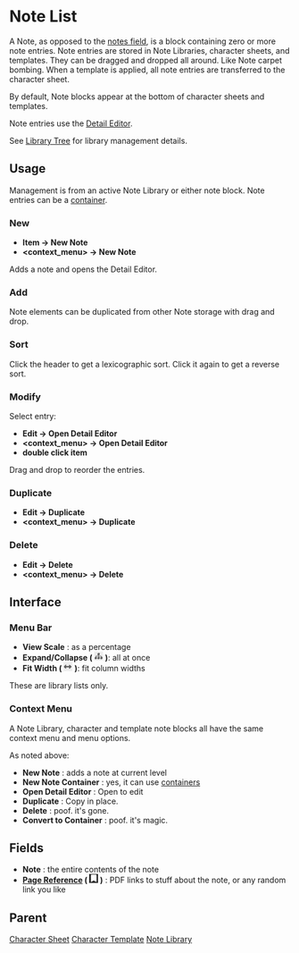 # Note List
A Note, as opposed to the [notes field](./Notes.md "Notes"), is a block containing zero or more note entries. Note entries are stored in Note Libraries, character sheets, and templates. They can be dragged and dropped all around. Like Note carpet bombing. When a template is applied, all note entries are transferred to the character sheet.

By default, Note blocks appear at the bottom of character sheets and templates.

Note entries use the [Detail Editor](./Detail%20Editor.md "Detail Editor").

See [Library Tree](./Library%20Tree.md "Library Tree") for library management details.

## Usage
Management is from an active Note Library or either note block. Note entries can be a [container](./Container.md "Container").

### New
- **Item -> New Note**
- **\<context_menu> -> New Note**

Adds a note and opens the Detail Editor.

### Add
Note elements can be duplicated from other Note storage with drag and drop.

### Sort
Click the header to get a lexicographic sort. Click it again to get a reverse sort.

### Modify
Select entry:
- **Edit -> Open Detail Editor**
- **\<context_menu> -> Open Detail Editor**
- **double click item**

Drag and drop to reorder the entries.

### Duplicate
- **Edit -> Duplicate**
- **\<context_menu> -> Duplicate**

### Delete
- **Edit -> Delete**
- **\<context_menu> -> Delete**

## Interface
### Menu Bar
- **View Scale** : as a percentage
- **Expand/Collapse ( ![](./img/tree.png "Expand/Collapse") )**: all at once
- **Fit Width ( ![](./img/dblarrow.png "Fit Width") )**: fit column widths

These are library lists only.

### Context Menu
A Note Library, character and template note blocks all have the same context menu and menu options.

As noted above:
- **New Note** : adds a note at current level
- **New Note Container** : yes, it can use [containers](./Container.md "Container")
- **Open Detail Editor** : Open to edit
- **Duplicate** : Copy in place.
- **Delete** : poof. it's gone.
- **Convert to Container** : poof. it's magic.

## Fields
- **Note** : the entire contents of the note
- **[Page Reference](./Page%20Reference.md "Page Reference") ( ![]( ./img/flag.png "Page Reference") )** : PDF links to stuff about the note, or any random link you like

## Parent
[Character Sheet](./Character%20Sheet.md "Character Sheet")
[Character Template](./Character%20Template.md "Character Template")
[Note Library](./Library%20Tree.md "Library Tree:Note")
